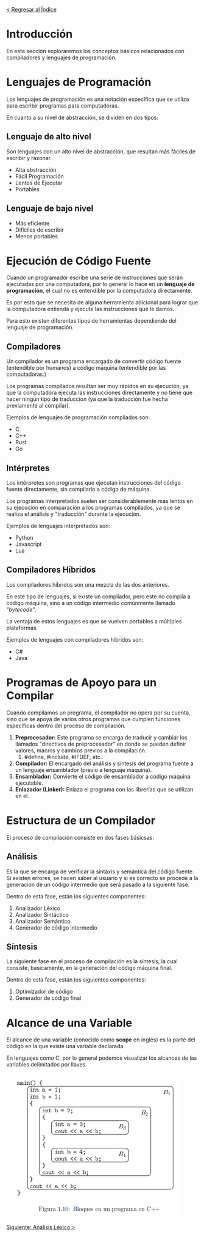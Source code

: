 [< Regresar al Índice](README.md)

# Introducción
En esta sección exploraremos los conceptos básicos relacionados con compiladores y lenguajes de programación.

# Lenguajes de Programación
Los lenguajes de programación es una notación específica que se utiliza para escribir programas para computadoras.

En cuanto a su nivel de abstracción, se dividen en dos tipos:

## Lenguaje de alto nivel
Son lenguajes con un alto nivel de abstracción, que resultan más fáciles de escribir y razonar.

- Alta abstracción
- Fácil Programación
- Lentos de Ejecutar
- Portables

## Lenguaje de bajo nivel
- Más eficiente
- Difíciles de escribir
- Menos portables

# Ejecución de Código Fuente
Cuando un programador escribe una serie de instrucciones que serán ejecutadas por una computadora, por lo general lo hace en un **lenguaje de programación**, el cual no es entendible por la computadora directamente.

Es por esto que se necesita de alguna herramienta adicional para lograr que la computadora entienda y ejecute las instrucciones que le damos.

Para esto existen diferentes tipos de herramientas dependiendo del lenguaje de programación.

## Compiladores
Un compilador es un programa encargado de convertir código fuente (entendible por humanos) a código máquina (entendible por las computadoras.)

Los programas compilados resultan ser muy rápidos en su ejecución, ya que la computadora ejecuta las instrucciones directamente y no tiene que hacer ningún tipo de traducción (ya que la traducción fue hecha previamente al compilar).

Ejemplos de lenguajes de programación compilados son:

- C
- C++
- Rust
- Go

## Intérpretes
Los intérpretes son programas que ejecutan instrucciones del código fuente directamente, sin compilarlo a código de máquina.

Los programas interpretados suelen ser considerablemente más lentos en su ejecución en comparación a los programas compilados, ya que se realiza el análisis y "traducción" durante la ejecución.

Ejemplos de lenguajes interpretados son:

- Python
- Javascript
- Lua

## Compiladores Híbridos
Los compiladores híbridos son una mezcla de las dos anteriores.

En este tipo de lenguajes, si existe un compilador, pero este no compila a código máquina, sino a un código intermedio comúnmente llamado *"bytecode"*.

La ventaja de estos lenguajes es que se vuelven portables a múltiples plataformas.

Ejemplos de lenguajes con compiladores híbridos son:

- C#
- Java

# Programas de Apoyo para un Compilar
Cuando compilamos un programa, el compilador no opera por su cuenta, sino que se apoya de varios otros programas que cumplen funciones específicas dentro del proceso de compilación.

1. **Preprocesador:** Este programa se encarga de traducir y cambiar los llamados "directivos de preprocesador" en donde se pueden definir valores, macros y cambios previos a la compilación.
    1. #define, #include, #IFDEF, etc.
2. **Compilador:** El encargado del análisis y síntesis del programa fuente a un lenguaje ensamblador (previo a lenguaje máquina).
3. **Ensamblador:** Convierte el código de ensamblador a código máquina ejecutable.
4. **Enlazador (Linker):** Enlaza el programa con las librerías que se utilizan en el.

# Estructura de un Compilador
El proceso de compilación consiste en dos fases básicsas:
## Análisis
Es la que se encarga de verificar la sintáxis y semántica del código fuente. Si existen errores, se hacen saber al usuario y si es correcto se procede a la generación de un código intermedio que será pasado a la siguiente fase.

Dentro de esta fase, están los siguientes componentes:

1. Analizador Léxico
2. Analizador Sintáctico
3. Analizador Semántico
4. Generador de código intermedio

## Síntesis
La siguiente fase en el proceso de compilación es la síntesis, la cual consiste, basicamente, en la generación del código máquina final.

Dentro de esta fase, están los siguientes componentes:

1. Optimizador de código
2. Generador de código final

# Alcance de una Variable
El alcance de una variable (conocido como **scope** en inglés) es la parte del código en la que existe una variable declarada.

En lenguajes como C, por lo general podemos visualizar los alcances de las variables delimitados por llaves.

![ejemplo de alcance de variables en C](assets/scope.png)


[Siguiente: Análisis Léxico >](./AnalisisLexico.md)
